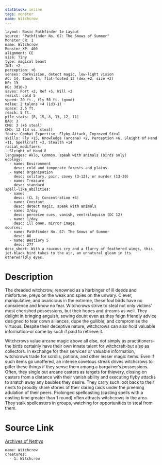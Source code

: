 ```yaml
---
statblock: inline
tags: monster
name: Witchcrow
---
```

```statblock
layout: Basic Pathfinder 1e Layout
source: "Pathfinder No. 67: The Snows of Summer"
Monster_CR: 1
name: Witchcrow
Monster_XP: 400
alignment: CE
size: Tiny
type: magical beast
INI: +2
perception: +6
senses: darkvision, detect magic, low-light vision
AC: 14, touch 14, flat-footed 12 (dex +2, size +2)
HP: 13
HD: 3d10-3
saves: Fort +2, Ref +5, Will +2
resist: cold 5
speed: 20 ft., fly 50 ft. (good)
melee: 2 talons +4 (1d3-1)
space: 2.5 ft.
reach: 5 ft.
pf1e_stats: [8, 15, 8, 13, 12, 11]
BAB: 3
CMB: 3 (+5 steal)
CMD: 12 (14 vs. steal)
feats: Combat Expertise, Flyby Attack, Improved Steal
skills: Fly +15, Knowledge (arcana) +2, Perception +6, Sleight of Hand +11, Spellcraft +3, Stealth +14
racial_modifiers:
- Sleight of Hand 8
languages: Aklo, Common, speak with animals (birds only)
ecology:
  - name: Environment
    desc: cold and temperate forests and plains
  - name: Organisation
    desc: solitary, pair, covey (3-12), or murder (13-30)
  - name: Treasure
    desc: standard
spell-like_abilities:
  - name:
    desc: (CL 3; Concentration +4)
  - name: Constant
    desc: detect magic, speak with animals
  - name: 3/day
    desc: perceive cues, vanish, ventriloquism (DC 12)
  - name: 1/day
    desc: ill omen, mirror image
sources:
  - name: Pathfinder No. 67: The Snows of Summer
    desc: 88
  - name: Bestiary 5
    desc: 277
desc_short: With a raucous cry and a flurry of feathered wings, this jet-black bird takes to the air, an unnatural gleam in its otherworldly eyes.
```
# Description
The dreaded witchcrow, renowned as a harbinger of ill deeds and misfortune, preys on the weak and spies on the unwary. Clever, manipulative, and avaricious in the extreme, these foul birds have no conscience and know no fear. Witchcrows strive to steal not only victims’ most cherished possessions, but their hopes and dreams as well. They delight in bringing anguish, sowing doubt even as they feign friendly advice designed to tear down alliances, dupe the gullible, and compromise the virtuous. Despite their deceptive nature, witchcrows can also hold valuable information-or come by such if paid to retrieve it.

Witchcrows value arcane magic above all else, not simply as practitioners-the birds certainly have their own innate talent for witchcraft-but also as collectors. In exchange for their services or valuable information, witchcrows trade for scrolls, potions, and other lesser magic items. Even if such items go unoffered, an intense covetous streak drives witchcrows to pilfer these things if they sense them among a bargainer’s possessions. Often, they single out arcane casters as targets for thievery, closing on casters from a distance with their vanish ability and executing flyby attacks to snatch away any baubles they desire. They carry such loot back to their nests to proudly share stories of their daring raids under the preening adulation of their peers. Prolonged spellcasting (casting spells with a casting time greater than 1 round) often attracts witchcrows in the area. They stalk spellcasters in groups, watching for opportunities to steal from them.
# Source Link
[Archives of Nethys](https://aonprd.com/MonsterDisplay.aspx?ItemName=Witchcrow)
```encounter-table
name: Witchcrow
creatures:
  - 1: Witchcrow
```
